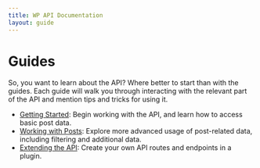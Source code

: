 ```yaml
---
title: WP API Documentation
layout: guide
---
```

Guides
======
So, you want to learn about the API? Where better to start than with the guides.
Each guide will walk you through interacting with the relevant part of the API
and mention tips and tricks for using it.

* [Getting Started][]: Begin working with the API, and learn how to access basic
  post data.
* [Working with Posts][]: Explore more advanced usage of post-related data,
  including filtering and additional data.
* [Extending the API][]: Create your own API routes and endpoints in a plugin.

[Getting Started]: guides/getting-started.html
[Working with Posts]: guides/working-with-posts.html
[Extending the API]: guides/extending-the-api.html
